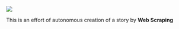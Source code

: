 <img src="{{site.baseurl}}https://github.com/vittalsiddaiah/UTDataAnalyticsAssignments/blob/master/Python/assignments/WebScraping/assets/ScreenShot.png"> 

This is an effort of autonomous creation of a story by **Web Scraping**
